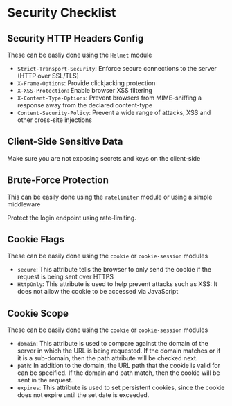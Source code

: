 # Security Checklist

## Security HTTP Headers Config

These can be easliy done using the `Helmet` module

- `Strict-Transport-Security`: Enforce secure connections to the server (HTTP over SSL/TLS)
- `X-Frame-Options`: Provide clickjacking protection
- `X-XSS-Protection`: Enable browser XSS filtering
- `X-Content-Type-Options`: Prevent browsers from MIME-sniffing a response away from the declared content-type
- `Content-Security-Policy`: Prevent a wide range of attacks, XSS and other cross-site injections

## Client-Side Sensitive Data

Make sure you are not exposing secrets and keys on the client-side

## Brute-Force Protection

This can be easily done using the `ratelimiter` module or using a simple middleware

Protect the login endpoint using rate-limiting. 

## Cookie Flags

These can be easily done using the `cookie` or `cookie-session` modules

- `secure`: This attribute tells the browser to only send the cookie if the request is being sent over HTTPS
- `HttpOnly`: This attribute is used to help prevent attacks such as XSS: It does not allow the cookie to be accessed via JavaScript

## Cookie Scope

These can be easily done using the `cookie` or `cookie-session` modules

- `domain`: This attribute is used to compare against the domain of the server in which the URL is being requested. If the domain matches or if it is a sub-domain, then the path attribute will be checked next.
- `path`:  In addition to the domain, the URL path that the cookie is valid for can be specified. If the domain and path match, then the cookie will be sent in the request.
- `expires`: This attribute is used to set persistent cookies, since the cookie does not expire until the set date is exceeded.
